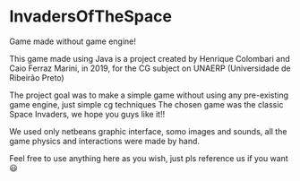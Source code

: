 # InvadersOfTheSpace
Game made without game engine!

This game made using Java is a project created by Henrique Colombari and Caio Ferraz Marini, in 2019, for the CG subject on UNAERP 
(Universidade de Ribeirão Preto)

The project goal was to make a simple game without using any pre-existing game engine, just simple cg techniques
The chosen game was the classic Space Invaders, we hope you guys like it!!

We used only netbeans graphic interface, somo images and sounds, all the game physics and interactions were made by hand.

Feel free to use anything here as you wish, just pls reference us if you want 😃
